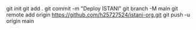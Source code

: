 git init
git add .
git commit -m "Deploy ISTANI"
git branch -M main
git remote add origin https://github.com/h25727524/istani-org.git
git push -u origin main

